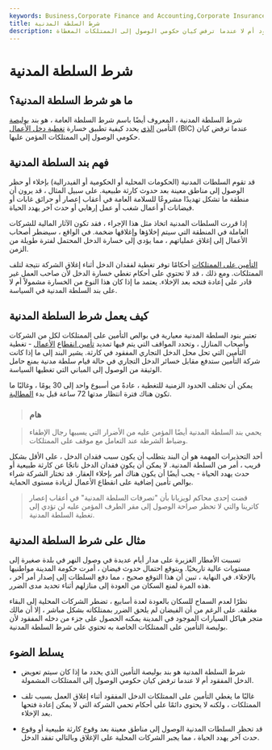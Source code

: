 ```yaml
---
keywords: Business,Corporate Finance and Accounting,Corporate Insurance
title: شرط السلطة المدنية
description: شرط السلطة المدنية هو شرط تأمين يحدد ما إذا كان سيتم تعويض الدخل المفقود أم لا عندما ترفض كيان حكومي الوصول إلى الممتلكات المغطاة.
---
```


# شرط السلطة المدنية
## ما هو شرط السلطة المدنية؟

شرط السلطة المدنية ، المعروف أيضًا باسم شرط السلطة العامة ، هو بند [بوليصة](/provision) التأمين [الذي](/insurance) يحدد كيفية تطبيق خسارة [تغطية دخل الأعمال](/business-income-coverage-form) (BIC) عندما ترفض كيان حكومي الوصول إلى الممتلكات المؤمن عليها.

## فهم بند السلطة المدنية

قد تقوم السلطات المدنية (الحكومات المحلية أو الحكومية أو الفيدرالية) بإخلاء أو حظر الوصول إلى مناطق معينة بعد حدوث كارثة طبيعية. على سبيل المثال ، قد يرون أن منطقة ما تشكل تهديدًا مشروعًا للسلامة العامة في أعقاب إعصار أو حرائق غابات أو فيضانات أو أعمال شغب أو عمل إرهابي أو حدث آخر يهدد الحياة.

إذا قررت السلطات المدنية اتخاذ مثل هذا الإجراء ، فقد تكون الآثار المالية للشركات العاملة في المنطقة التي سيتم إخلاؤها وإغلاقها ضخمة. في الواقع ، سيضطر أصحاب الأعمال إلى إغلاق عملياتهم ، مما يؤدي إلى خسارة الدخل المحتمل لفترة طويلة من الزمن.

[التأمين على الممتلكات](/property-insurance) أحكامًا توفر تغطية لفقدان الدخل أثناء إغلاق الشركة نتيجة لتلف الممتلكات. ومع ذلك ، قد لا تحتوي على أحكام تغطي خسارة الدخل لأن صاحب العمل غير قادر على إعادة فتحه بعد الإخلاء. يعتمد ما إذا كان هذا النوع من الخسارة مشمولاً أم لا على بند السلطة المدنية في السياسة.

## كيف يعمل شرط السلطة المدنية

تعتبر بنود السلطة المدنية معيارية في بوالص التأمين على الممتلكات لكل من الشركات وأصحاب المنازل ، وتحدد المواقف التي يتم فيها تمديد [تأمين انقطاع](/business-interruption-insurance) [الأعمال](/business-interruption-insurance) - تغطية التأمين التي تحل محل الدخل التجاري المفقود في كارثة. يشير البند إلى ما إذا كانت شركة التأمين ستدفع مقابل خسائر الدخل التجاري في حالة قيام سلطة مدنية بمنع حامل الوثيقة من الوصول إلى المباني التي تغطيها السياسة.

يمكن أن تختلف الحدود الزمنية للتغطية ، عادةً من أسبوع واحد إلى 30 يومًا ، وغالبًا ما تكون هناك فترة انتظار مدتها 72 ساعة قبل بدء [المطالبة](/insurance_claim).

> ### هام

> يحمي بند السلطة المدنية أيضًا المؤمن عليه من الأضرار التي يسببها رجال الإطفاء وضباط الشرطة عند التعامل مع موقف على الممتلكات.

>

أحد التحذيرات المهمة هو أن البند يتطلب أن يكون سبب فقدان الدخل ، على الأقل بشكل قريب ، أمر من السلطة المدنية. لا يمكن أن يكون فقدان الدخل ناتجًا عن كارثة طبيعية أو حدث يهدد الحياة - يجب أيضًا أن يكون هناك أمر بإخلاء العقار. قد تختار الشركة شراء بوالص تأمين إضافية على انقطاع الأعمال لزيادة مستوى الحماية.

> قضت إحدى محاكم لويزيانا بأن "تصرفات السلطة المدنية" في أعقاب إعصار كاترينا والتي لا تحظر صراحة الوصول إلى مقر الطرف المؤمن عليه لن تؤدي إلى تغطية السلطة المدنية.

>

## مثال على شرط السلطة المدنية

تسببت الأمطار الغزيرة على مدار أيام عديدة في وصول النهر في بلدة صغيرة إلى مستويات عالية تاريخيًا. وبتوقع احتمال حدوث فيضان ، أمرت حكومة المدينة مواطنيها بالإخلاء. في النهاية ، تبين أن هذا التوقع صحيح ، مما دفع السلطات إلى إصدار أمر آخر ، هذه المرة لمنع السكان من العودة إلى منازلهم أثناء تحديد مدى الضرر.

نظرًا لعدم السماح للسكان بالعودة لعدة أسابيع ، تضطر الشركات المحلية إلى البقاء مغلقة. على الرغم من أن الفيضان لم يلحق الضرر بممتلكاته بشكل مباشر ، إلا أن مالك متجر هياكل السيارات الموجود في المدينة يمكنه الحصول على جزء من دخله المفقود لأن بوليصة التأمين على الممتلكات الخاصة به تحتوي على شرط السلطة المدنية.

## يسلط الضوء

- شرط السلطة المدنية هو بند بوليصة التأمين الذي يحدد ما إذا كان سيتم تعويض الدخل المفقود أم لا عندما ترفض كيان حكومي الوصول إلى الممتلكات المشمولة.

- غالبًا ما يغطي التأمين على الممتلكات الدخل المفقود أثناء إغلاق العمل بسبب تلف الممتلكات ، ولكنه لا يحتوي دائمًا على أحكام تحمي الشركة التي لا يمكن إعادة فتحها بعد الإخلاء.

- قد تحظر السلطات المدنية الوصول إلى مناطق معينة بعد وقوع كارثة طبيعية أو وقوع حدث آخر يهدد الحياة ، مما يجبر الشركات المحلية على الإغلاق وبالتالي تفقد الدخل.

